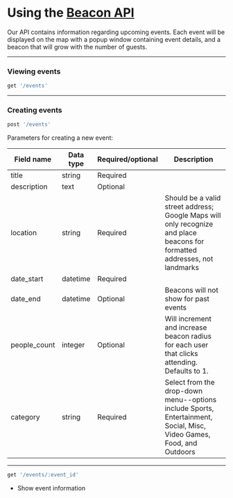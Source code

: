 # Using the [Beacon API](https://beacon-bea.herokuapp.com/events)

Our API contains information regarding upcoming events. Each event will be displayed on the map with a popup window containing event details, and a beacon that will grow with the number of guests.

---

### Viewing events

```ruby
get '/events'
```

---

### Creating events

```ruby
post '/events'
```

Parameters for creating a new event:

| Field name | Data type | Required/optional | Description |
|---|---|---|---|
| title | string | Required |  |
| description | text | Optional |  |
| location | string | Required | Should be a valid street address; Google Maps will only recognize and place beacons for formatted addresses, not landmarks |
| date_start | datetime | Required |  |
| date_end | datetime | Optional | Beacons will not show for past events |
| people_count | integer | Optional | Will increment and increase beacon radius for each user that clicks attending. Defaults to 1. |
| category | string | Required | Select from the drop-down menu--options include Sports, Entertainment, Social, Misc, Video Games, Food, and Outdoors |

---

```ruby
get '/events/:event_id'
```

* Show event information


